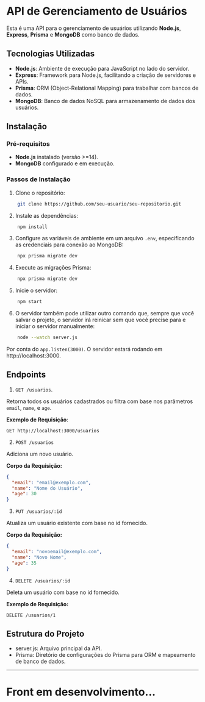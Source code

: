 # API de Gerenciamento de Usuários

Esta é uma API para o gerenciamento de usuários utilizando **Node.js**, **Express**, **Prisma** e **MongoDB** como banco de dados.

## Tecnologias Utilizadas

- **Node.js**: Ambiente de execução para JavaScript no lado do servidor.
- **Express**: Framework para Node.js, facilitando a criação de servidores e APIs.
- **Prisma**: ORM (Object-Relational Mapping) para trabalhar com bancos de dados.
- **MongoDB**: Banco de dados NoSQL para armazenamento de dados dos usuários.

## Instalação

### Pré-requisitos

- **Node.js** instalado (versão >=14).
- **MongoDB** configurado e em execução.

### Passos de Instalação

1. Clone o repositório:
```bash
    git clone https://github.com/seu-usuario/seu-repositorio.git
```

2. Instale as dependências:
```bash
    npm install
```

3. Configure as variáveis de ambiente em um arquivo `.env`, especificando as credenciais para conexão ao MongoDB:
```php
    npx prisma migrate dev
```

4. Execute as migrações Prisma:
```bash
    npx prisma migrate dev
```

5. Inicie o servidor:
```bash
    npm start
```
6. O servidor também pode utilizar outro comando que, sempre que você salvar o projeto, o servidor irá reinicar sem que você precise para e iniciar o servidor manualmente:
```bash
    node --watch server.js
```

Por conta do `app.listen(3000)`.
O servidor estará rodando em http://localhost:3000.


## Endpoints

1. `GET /usuarios`.

Retorna todos os usuários cadastrados ou filtra com base nos parâmetros `email`, `name`, e `age`.

**Exemplo de Requisição**:
```http
GET http://localhost:3000/usuarios
```

2. `POST /usuarios`

Adiciona um novo usuário.

**Corpo da Requisição:**
```json
{
  "email": "email@exemplo.com",
  "name": "Nome do Usuário",
  "age": 30
}
```

3. `PUT /usuarios/:id`

Atualiza um usuário existente com base no id fornecido.

**Corpo da Requisição:**
```json
{
  "email": "novoemail@exemplo.com",
  "name": "Novo Nome",
  "age": 35
}
```

4. `DELETE /usuarios/:id`

Deleta um usuário com base no id fornecido.

**Exemplo de Requisição:**
```http
DELETE /usuarios/1
```

## Estrutura do Projeto
- server.js: Arquivo principal da API.
- Prisma: Diretório de configurações do Prisma para ORM e mapeamento de banco de dados.

---
# Front em desenvolvimento...